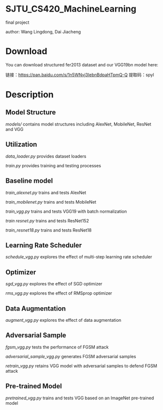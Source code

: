 # SJTU_CS420_MachineLearning
final project

author: Wang Lingdong, Dai Jiacheng

# Download

You can download structured fer2013 dataset and our VGG19bn model here:

链接：https://pan.baidu.com/s/1n5WNvj3IebnBdpaHTpmQ-Q 
提取码：spyl 


# Description
## Model Structure
*models/* 
contains model structures including AlexNet, MobileNet, ResNet and VGG

## Utilization
*data_loader.py* 
provides dataset loaders

*train.py* 
provides training and testing processes


## Baseline model
*train_alexnet.py*
trains and tests AlexNet

*train_mobilenet.py*
trains and tests MobileNet

*train_vgg.py*
trains and tests VGG19 with batch normalization

*train resnet.py*
trains and tests ResNet152

*train_resnet18.py*
trains and tests ResNet18

## Learning Rate Scheduler
*schedule_vgg.py*
explores the effect of multi-step learning rate scheduler

## Optimizer
*sgd_vgg.py*
explores the effect of SGD optimizer

*rms_vgg.py*
explores the effect of RMSprop optimizer

## Data Augmentation
*augment_vgg.py*
explores the effect of data augmentation

## Adversarial Sample
*fgsm_vgg.py*
tests the performance of FGSM attack

*adversarial_sample_vgg.py*
generates FGSM adversarial samples 

*retrain_vgg.py*
retains VGG model with adversarial samples to defend FGSM attack

## Pre-trained Model
*pretrained_vgg.py*
trains and tests VGG based on an ImageNet pre-trained model 
